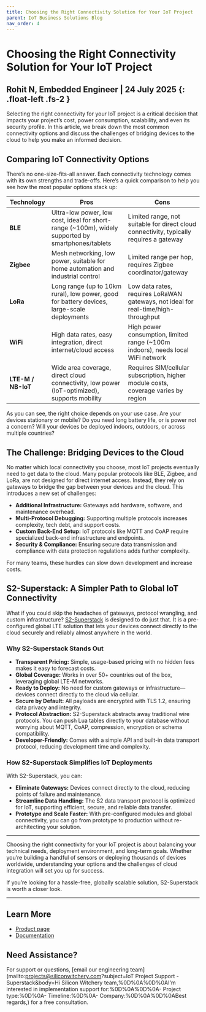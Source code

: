 ```yaml
---
title: Choosing the Right Connectivity Solution for Your IoT Project
parent: IoT Business Solutions Blog
nav_order: 4
---
```


# **Choosing the Right Connectivity Solution for Your IoT Project**

Rohit N, Embedded Engineer \| 24 July 2025
{: .float-left	.fs-2 }
---

Selecting the right connectivity for your IoT project is a critical decision that impacts your project’s cost, power consumption, scalability, and even its security profile. In this article, we break down the most common connectivity options and discuss the challenges of bridging devices to the cloud to help you make an informed decision.

## Comparing IoT Connectivity Options

There’s no one-size-fits-all answer. Each connectivity technology comes with its own strengths and trade-offs. Here’s a quick comparison to help you see how the most popular options stack up:

| Technology             | Pros                                                                                              | Cons                                                                                    |
| ---------------------- | ------------------------------------------------------------------------------------------------- | --------------------------------------------------------------------------------------- |
| **BLE**                | Ultra-low power, low cost, ideal for short-range (~100m), widely supported by smartphones/tablets | Limited range, not suitable for direct cloud connectivity, typically requires a gateway |
| **Zigbee**             | Mesh networking, low power, suitable for home automation and industrial control                   | Limited range per hop, requires Zigbee coordinator/gateway                              |
| **LoRa**               | Long range (up to 10km rural), low power, good for battery devices, large-scale deployments       | Low data rates, requires LoRaWAN gateways, not ideal for real-time/high-throughput      |
| **WiFi**               | High data rates, easy integration, direct internet/cloud access                                   | High power consumption, limited range (~100m indoors), needs local WiFi network         |
| **LTE-M / NB-IoT**     | Wide area coverage, direct cloud connectivity, low power (IoT-optimized), supports mobility       | Requires SIM/cellular subscription, higher module costs, coverage varies by region      |

As you can see, the right choice depends on your use case. Are your devices stationary or mobile? Do you need long battery life, or is power not a concern? Will your devices be deployed indoors, outdoors, or across multiple countries?

## The Challenge: Bridging Devices to the Cloud

No matter which local connectivity you choose, most IoT projects eventually need to get data to the cloud. Many popular protocols like BLE, Zigbee, and LoRa, are not designed for direct internet access. Instead, they rely on gateways to bridge the gap between your devices and the cloud. This introduces a new set of challenges:

- **Additional Infrastructure:** Gateways add hardware, software, and maintenance overhead.
- **Multi-Protocol Debugging:** Supporting multiple protocols increases complexity, tech debt, and support costs.
- **Custom Back-End Setup:** IoT protocols like MQTT and CoAP require specialized back-end infrastructure and endpoints.
- **Security & Compliance:** Ensuring secure data transmission and compliance with data protection regulations adds further complexity.

For many teams, these hurdles can slow down development and increase costs.

## S2-Superstack: A Simpler Path to Global IoT Connectivity

What if you could skip the headaches of gateways, protocol wrangling, and custom infrastructure? [S2-Superstack](https://www.siliconwitchery.com/s2-superstack) is designed to do just that. It is a pre-configured global LTE solution that lets your devices connect directly to the cloud securely and reliably almost anywhere in the world.

### Why S2-Superstack Stands Out

- **Transparent Pricing:** Simple, usage-based pricing with no hidden fees makes it easy to forecast costs.
- **Global Coverage:** Works in over 50+ countries out of the box, leveraging global LTE-M networks.
- **Ready to Deploy:** No need for custom gateways or infrastructure—devices connect directly to the cloud via cellular.
- **Secure by Default:** All payloads are encrypted with TLS 1.2, ensuring data privacy and integrity.
- **Protocol Abstraction:** S2-Superstack abstracts away traditional wire protocols. You can push Lua tables directly to your database without worrying about MQTT, CoAP, compression, encryption or schema compatibility.
- **Developer-Friendly:** Comes with a simple API and built-in data transport protocol, reducing development time and complexity.

### How S2-Superstack Simplifies IoT Deployments

With S2-Superstack, you can:

- **Eliminate Gateways:** Devices connect directly to the cloud, reducing points of failure and maintenance.
- **Streamline Data Handling:** The S2 data transport protocol is optimized for IoT, supporting efficient, secure, and reliable data transfer.
- **Prototype and Scale Faster:** With pre-configured modules and global connectivity, you can go from prototype to production without re-architecting your solution.

---

Choosing the right connectivity for your IoT project is about balancing your technical needs, deployment environment, and long-term goals. Whether you’re building a handful of sensors or deploying thousands of devices worldwide, understanding your options and the challenges of cloud integration will set you up for success.

If you’re looking for a hassle-free, globally scalable solution, S2-Superstack is worth a closer look. 

---

## Learn More

- [Product page](https://www.siliconwitchery.com/s2-superstack)
- [Documentation](/pages/superstack/)

## Need Assistance?

For support or questions, [email our engineering team](mailto:projects@siliconwitchery.com?subject=IoT Project Support - Superstack&amp;body=Hi Silicon Witchery team,%0D%0A%0D%0AI'm interested in implementation support for:%0D%0A%0D%0A- Project type:%0D%0A- Timeline:%0D%0A- Company:%0D%0A%0D%0ABest regards,) for a free consultation.
